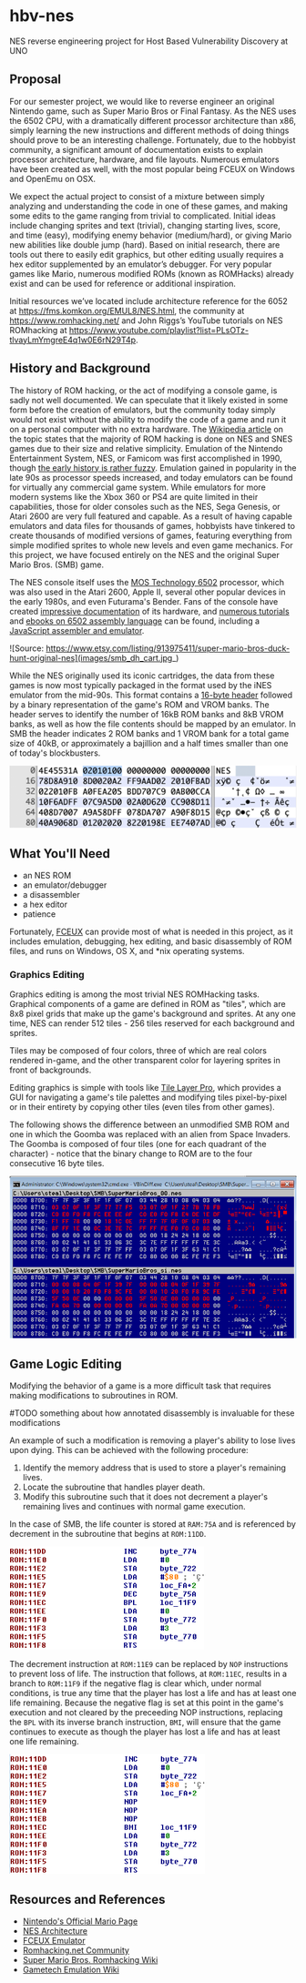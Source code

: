 # hbv-nes
NES reverse engineering project for Host Based Vulnerability Discovery at UNO

## Proposal

For our semester project, we would like to reverse engineer an original Nintendo game, such as Super Mario Bros or Final Fantasy. As the NES uses the 6502 CPU, with a dramatically different processor architecture than x86, simply learning the new instructions and different methods of doing things should prove to be an interesting challenge. Fortunately, due to the hobbyist community, a significant amount of documentation exists to explain processor architecture, hardware, and file layouts. Numerous emulators have been created as well, with the most popular being FCEUX on Windows and OpenEmu on OSX.

We expect the actual project to consist of a mixture between simply analyzing and understanding the code in one of these games, and making some edits to the game ranging from trivial to complicated. Initial ideas include changing sprites and text (trivial), changing starting lives, score, and time (easy), modifying enemy behavior (medium/hard), or giving Mario new abilities like double jump (hard). Based on initial research, there are tools out there to easily edit graphics, but other editing usually requires a hex editor supplemented by an emulator’s debugger. For very popular games like Mario, numerous modified ROMs (known as ROMHacks) already exist and can be used for reference or additional inspiration.

Initial resources we’ve located include architecture reference for the 6052 at https://fms.komkon.org/EMUL8/NES.html, the community at https://www.romhacking.net/ and John Riggs’s YouTube tutorials on NES ROMhacking at https://www.youtube.com/playlist?list=PLsOTz-tlvayLmYmgreE4q1w0E6rN29T4p.

## History and Background

The history of ROM hacking, or the act of modifying a console game, is sadly not well documented. We can speculate that it likely existed in some form before the creation of emulators, but the community today simply would not exist without the ability to modify the code of a game and run it on a personal computer with no extra hardware. The [Wikipedia article](https://en.wikipedia.org/wiki/ROM_hacking) on the topic states that the majority of ROM hacking is done on NES and SNES games due to their size and relative simplicity. Emulation of the Nintendo Entertainment System, NES, or Famicom was first accomplished in 1990, though [the early history is rather fuzzy](https://emulation.gametechwiki.com/index.php/History_of_emulation#NES). Emulation gained in popularity in the late 90s as processor speeds increased, and today emulators can be found for virtually any commercial game system. While emulators for more modern systems like the Xbox 360 or PS4 are quite limited in their capabilities, those for older consoles such as the NES, Sega Genesis, or Atari 2600 are very full featured and capable. As a result of having capable emulators and data files for thousands of games, hobbyists have tinkered to create thousands of modified versions of games, featuring everything from simple modified sprites to whole new levels and even game mechanics. For this project, we have focused entirely on the NES and the original Super Mario Bros. (SMB) game.

The NES console itself uses the [MOS Technology 6502](https://en.wikipedia.org/wiki/MOS_Technology_6502) processor, which was also used in the Atari 2600, Apple II, several other popular devices in the early 1980s, and even Futurama's Bender. Fans of the console have created [impressive documentation](https://fms.komkon.org/EMUL8/NES.html) of its hardware, and [numerous tutorials](https://wiki.nesdev.com/w/index.php/Programming_guide) and [ebooks on 6502 assembly language](https://en.wikibooks.org/wiki/6502_Assembly) can be found, including a [JavaScript assembler and emulator](https://skilldrick.github.io/easy6502/).

![Source: https://www.etsy.com/listing/913975411/super-mario-bros-duck-hunt-original-nes](images/smb_dh_cart.jpg_)

While the NES originally used its iconic cartridges, the data from these games is now most typically packaged in the format used by the iNES emulator from the mid-90s. This format contains a [16-byte header](https://fms.komkon.org/EMUL8/NES.html#LABC) followed by a binary representation of the game's ROM and VROM banks. The header serves to identify the number of 16kB ROM banks and 8kB VROM banks, as well as how the file contents should be mapped by an emulator. In SMB the header indicates 2 ROM banks and 1 VROM bank for a total game size of 40kB, or approximately a bajillion and a half times smaller than one of today's blockbusters.

![iNES ROM header](images/smb_header.png)

## What You'll Need

- an NES ROM
- an emulator/debugger
- a disassembler
- a hex editor
- patience

Fortunately, [FCEUX](http://fceux.com/web/home.html) can provide most of what is needed in this project, as it includes emulation, debugging, hex editing, and basic disassembly of ROM files, and runs on Windows, OS X, and *nix operating systems.

### Graphics Editing

Graphics editing is among the most trivial NES ROMHacking tasks. Graphical components of a game are defined in ROM as "tiles", which are 8x8 pixel grids that make up the game's background and sprites. At any one time, NES can render 512 tiles - 256 tiles reserved for each background and sprites.

Tiles may be composed of four colors, three of which are real colors rendered in-game, and the other transparent color for layering sprites in front of backgrounds.

Editing graphics is simple with tools like [Tile Layer Pro](https://www.romhacking.net/utilities/108/), which provides a GUI for navigating a game's tile palettes and modifying tiles pixel-by-pixel or in their entirety by copying other tiles (even tiles from other games).

The following shows the difference between an unmodified SMB ROM and one in which the Goomba was replaced with an alien from Space Invaders. The Goomba is composed of four tiles (one for each quadrant of the character) - notice that the binary change to ROM are to the four consecutive 16 byte tiles.

![space invader goomba](images/space_invaders.png)

## Game Logic Editing

Modifying the behavior of a game is a more difficult task that requires making modifications to subroutines in ROM.

#TODO something about how annotated disassembly is invaluable for these modifications

An example of such a modification is removing a player's ability to lose lives upon dying. This can be achieved with the following procedure:

1) Identify the memory address that is used to store a player's remaining lives.
2) Locate the subroutine that handles player death.
3) Modify this subroutine such that it does not decrement a player's remaining lives and continues with normal game execution.

In the case of SMB, the life counter is stored at `RAM:75A` and is referenced by decrement in the subroutine that begins at `ROM:11DD`.

![player death subroutine](images/sub_playerdeath.png)

The decrement instruction at `ROM:11E9` can be replaced by `NOP` instructions to prevent loss of life. The instruction that follows, at `ROM:11EC`, results in a branch to `ROM:11F9` if the negative flag is clear which, under normal conditions, is true any time that the player has lost a life and has at least one life remaining. Because the negative flag is set at this point in the game's execution and not cleared by the preceeding NOP instructions, replacing the `BPL` with its inverse branch instruction, `BMI`, will ensure that the game continues to execute as though the player has lost a life and has at least one life remaining.

![no death subroutine](images/sub_nodeath.png)



## Resources and References
* [Nintendo's Official Mario Page](https://mario.nintendo.com/)
* [NES Architecture](https://fms.komkon.org/EMUL8/NES.html)
* [FCEUX Emulator](http://fceux.com/web/home.html)
* [Romhacking.net Community](http://romhacking.net)
* [Super Mario Bros. Romhacking Wiki](https://datacrystal.romhacking.net/wiki/Super_Mario_Bros.)
* [Gametech Emulation Wiki](https://emulation.gametechwiki.com/index.php/Main_Page)
